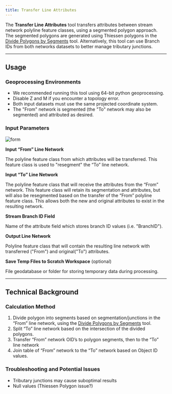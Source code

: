 ```yaml
---
title: Transfer Line Attributes
---
```


The **Transfer Line Attributes** tool transfers attributes between stream network polyline feature classes, using a segmented polygon approach. The segmented polygons are generated using Thiessen polygons in the [Divide Polygons by Segments](http://gnat.riverscapes.xyz/Divide-Polygon-by-Segments) tool. Alternatively, this tool can use Branch IDs from both networks datasets to better manage tributary junctions. 

_______________________________________________________________
## Usage

### Geoprocessing Environments

* We recommended running this tool using 64-bit python geoprocessing.
* Disable Z and M if you encounter a topology error.
* Both input datasets must use the same projected coordinate system.
* The "From" network is segmented (the "To" network may also be segmented) and attributed as desired.

### Input Parameters

![form]({{site.baseurl}}images/transfer_form.PNG)

**Input “From” Line Network**

The polyline feature class from which attributes will be transferred. This feature class is used to "resegment" the “To” line network.

**Input “To” Line Network**

The polyline feature class that will receive the attributes from the “From” network. This feature class will retain its segmentation and attributes, but will also be resegmented based on the transfer of the “From” polyline feature class. This allows both the new and original attributes to exist in the resulting network.

**Stream Branch ID Field**

Name of the attribute field which stores branch ID values (i.e. "BranchID").

**Output Line Network**

Polyline feature class that will contain the resulting line network with transferred ("From") and original("To") attributes.

**Save Temp Files to Scratch Workspace** (optional)

File geodatabase or folder for storing temporary data during processing.

_______________________________________________________________
## Technical Background

### Calculation Method

1. Divide polygon into segments based on segmentation/junctions in the “From” line network, using the [Divide Polygons by Segments](http://gnat.riverscapes.xyz/Divide-Polygon-by-Segments) tool.
2. Split “To” line network based on the intersection of the divided polygons.
3. Transfer “From” network OID’s to polygon segments, then to the “To” line network
4. Join table of “From” network to the “To” network based on Object ID values.

### Troubleshooting and Potential Issues
* Tributary junctions may cause suboptimal results
* Null values (Thiessen Polygon issue?)